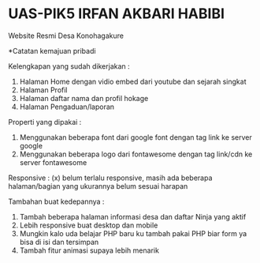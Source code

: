# UAS-PIK5 IRFAN AKBARI HABIBI

Website Resmi Desa Konohagakure

*Catatan kemajuan pribadi

Kelengkapan yang sudah dikerjakan :
1. Halaman Home dengan vidio embed dari youtube dan sejarah singkat
2. Halaman Profil 
3. Halaman daftar nama dan profil hokage
4. Halaman Pengaduan/laporan 

Properti yang dipakai :
1. Menggunakan beberapa font dari google font dengan tag link ke server google 
2. Menggunakan beberapa logo dari fontawesome dengan tag link/cdn ke server fontawesome

Responsive :
(x) belum terlalu responsive, masih ada beberapa halaman/bagian yang ukurannya belum sesuai harapan

Tambahan buat kedepannya :
1. Tambah beberapa halaman informasi desa dan daftar Ninja yang aktif
2. Lebih responsive buat desktop dan mobile
3. Mungkin kalo uda belajar PHP baru ku tambah pakai PHP biar form ya bisa di isi dan tersimpan
4. Tambah fitur animasi supaya lebih menarik

